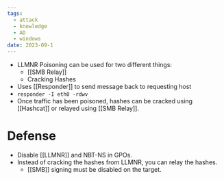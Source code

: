 ```yaml
---
tags:
  - attack
  - knowledge
  - AD
  - windows
date: 2023-09-1
---
```


- LLMNR Poisoning can be used for two different things:
	- [[SMB Relay]]
	- Cracking Hashes
- Uses [[Responder]] to send message back to requesting host
- `responder -I eth0 -rdwv`
- Once traffic has been poisoned, hashes can be cracked using [[Hashcat]] or relayed using [[SMB Relay]].
# Defense

- Disable [[LLMNR]] and NBT-NS in GPOs.
- Instead of cracking the hashes from LLMNR, you can relay the hashes.
	- [[SMB]] signing must be disabled on the target.